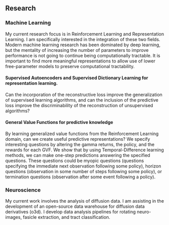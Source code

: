 ## Research


### Machine Learning
My current research focus is in Reinforcement Learning and Representation Learning. I am specifically interested in the integration of these two fields. Modern machine learning research has been dominated by deep learning, but the mentality of increasing the number of parameters to improve performance is not going to continue being computationally tractable. It is important to find more meaningful representations to allow use of lower free-parameter models to preserve computational tractability.

#### Supervised Autoencoders and Supervised Dictionary Learning for representation learning.
Can the incorporation of the reconstructive loss improve the generalization of supervised learning algorithms, and can the inclusion of the predictive loss improve the discriminability of the reconstruction of unsupervised algorithms?

#### General Value Functions for predictive knowledge
By learning generalized value functions from the Reinforcement Learning domain, can we create useful predictive representations? We specify interesting questions by altering the gamma returns, the policy, and the rewards for each GVF. We show that by using Temporal-Difference learning methods, we can make one-step predictions answering the specified questions. These questions could be myopic questions (questions specifying the immediate next observation following some policy), horizon questions (observation in some number of steps following some policy), or termination questions (observation after some event following a policy).


### Neuroscience
My current work involves the analysis of diffusion data. I am assisting in the development of an open-source data warehouse for diffusion data derivatives (o3d). I develop data analysis pipelines for rotating neuro-images, fasicle extraction, and tract classification.